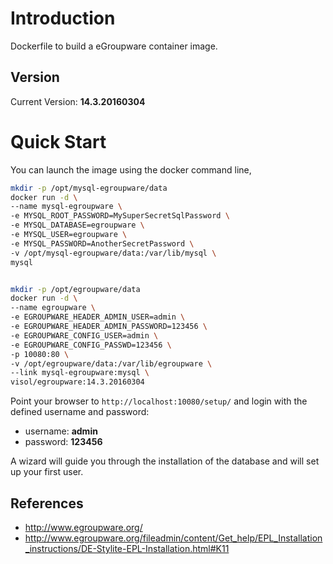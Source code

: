 # Introduction

Dockerfile to build a eGroupware container image.

## Version

Current Version: **14.3.20160304**

# Quick Start

You can launch the image using the docker command line,

```bash
mkdir -p /opt/mysql-egroupware/data
docker run -d \
--name mysql-egroupware \
-e MYSQL_ROOT_PASSWORD=MySuperSecretSqlPassword \
-e MYSQL_DATABASE=egroupware \
-e MYSQL_USER=egroupware \
-e MYSQL_PASSWORD=AnotherSecretPassword \
-v /opt/mysql-egroupware/data:/var/lib/mysql \
mysql


mkdir -p /opt/egroupware/data
docker run -d \
--name egroupware \
-e EGROUPWARE_HEADER_ADMIN_USER=admin \
-e EGROUPWARE_HEADER_ADMIN_PASSWORD=123456 \
-e EGROUPWARE_CONFIG_USER=admin \
-e EGROUPWARE_CONFIG_PASSWD=123456 \
-p 10080:80 \
-v /opt/egroupware/data:/var/lib/egroupware \
--link mysql-egroupware:mysql \
visol/egroupware:14.3.20160304
```

Point your browser to `http://localhost:10080/setup/` and login with the defined username and password:

* username: **admin**
* password: **123456**

A wizard will guide you through the installation of the database and will set up your first user.

## References
  * http://www.egroupware.org/
  * http://www.egroupware.org/fileadmin/content/Get_help/EPL_Installation_instructions/DE-Stylite-EPL-Installation.html#K11
